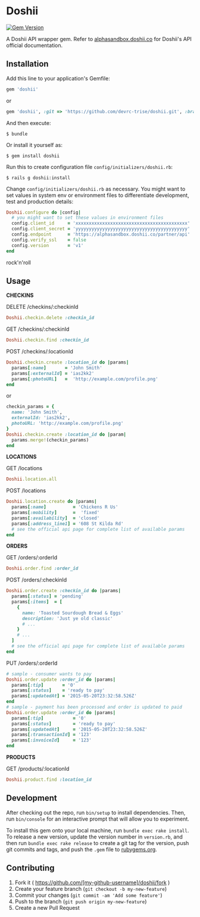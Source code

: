 # Doshii
[![Gem Version](https://badge.fury.io/rb/doshii.svg)](http://badge.fury.io/rb/doshii)

A Doshii API wrapper gem. Refer to [alphasandbox.doshii.co](https://alphasandbox.doshii.co/docs/partner/api/) for Doshii's API official documentation.


## Installation

Add this line to your application's Gemfile:

```ruby
gem 'doshii'
```
or
```ruby
gem 'doshii', :git => 'https://github.com/devrc-trise/doshii.git', :branch => 'develop'
```

And then execute:

    $ bundle

Or install it yourself as:

    $ gem install doshii

Run this to create configuration file ```config/initializers/doshii.rb```:

    $ rails g doshii:install

Change ```config/initializers/doshii.rb``` as necessary. You might want to set values in system env or environment files to differentiate development, test and production details:
```ruby
Doshii.configure do |config|
  # you might want to set these values in environment files
  config.client_id     = 'xxxxxxxxxxxxxxxxxxxxxxxxxxxxxxxxxxxxxxxxxx'
  config.client_secret = 'yyyyyyyyyyyyyyyyyyyyyyyyyyyyyyyyyyyyyyyyyy'
  config.endpoint      = 'https://alphasandbox.doshii.co/partner/api'
  config.verify_ssl    = false
  config.version       = 'v1'
end
```

rock'n'roll

## Usage

**CHECKINS**

DELETE /checkins/:checkinId
```ruby
Doshii.checkin.delete :checkin_id
```
GET /checkins/:checkinId
```ruby
Doshii.checkin.find :checkin_id
```
POST /checkins/:locationId
```ruby
Doshii.checkin.create :location_id do |params|
  params[:name]       = 'John Smith'
  params[:externalId] = 'ias2kk2'
  params[:photoURL]   =  'http://example.com/profile.png'
end
```
or
```ruby
checkin_params = {
  name: 'John Smith',
  externalId: 'ias2kk2',
  photoURL: 'http://example.com/profile.png'
}
Doshii.checkin.create :location_id do |param|
  params.merge!(checkin_params)
end
```

**LOCATIONS**

GET /locations
```ruby
Doshii.location.all
```
POST /locations
```ruby
Doshii.location.create do |params|
  params[:name]          = 'Chickens R Us'
  params[:mobility]      =  'fixed'
  params[:availability]  = 'closed'
  params[:address_line1] = '608 St Kilda Rd'
  # see the official api page for complete list of available params
end
```

**ORDERS**

GET /orders/:orderId
```ruby
Doshii.order.find :order_id
```
POST /orders/:checkinId
```ruby
Doshii.order.create :checkin_id do |params|
  params[:status] = 'pending'
  params[:items]  = [
    {
      name: 'Toasted Sourdough Bread & Eggs'
      description: 'Just ye old classic'
      # ...
    }
    # ...
  ]
  # see the official api page for complete list of available params
end
```
PUT /orders/:orderId
```ruby
# sample - consumer wants to pay
Doshii.order.update :order_id do |params|
  params[:tip]       = '0'
  params[:status]    = 'ready to pay'
  params[:updatedAt] = '2015-05-20T23:32:58.526Z'
end
# sample - payment has been processed and order is updated to paid
Doshii.order.update :order_id do |params|
  params[:tip]           = '0'
  params[:status]        = 'ready to pay'
  params[:updatedAt]     = '2015-05-20T23:32:58.526Z'
  params[:transactionId] = '123'
  params[:invoiceId]     = '123'
end
```

**PRODUCTS**

GET /products/:locationId
```ruby
Doshii.product.find :location_id
```


## Development

After checking out the repo, run `bin/setup` to install dependencies. Then, run `bin/console` for an interactive prompt that will allow you to experiment.

To install this gem onto your local machine, run `bundle exec rake install`. To release a new version, update the version number in `version.rb`, and then run `bundle exec rake release` to create a git tag for the version, push git commits and tags, and push the `.gem` file to [rubygems.org](https://rubygems.org).

## Contributing

1. Fork it ( https://github.com/[my-github-username]/doshii/fork )
2. Create your feature branch (`git checkout -b my-new-feature`)
3. Commit your changes (`git commit -am 'Add some feature'`)
4. Push to the branch (`git push origin my-new-feature`)
5. Create a new Pull Request
